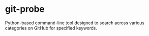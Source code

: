# git-probe
Python-based command-line tool designed to search across various categories on GitHub for specified keywords.
